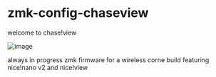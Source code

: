 # zmk-config-chaseview
welcome to chase!view

![image](https://github.com/chase-hunter/zmk-config-chaseview/assets/122387925/e91b3d43-2688-4da8-ae67-294572a9f6bb)

always in progress zmk firmware for a wireless corne build featuring nice!nano v2 and nice!view
